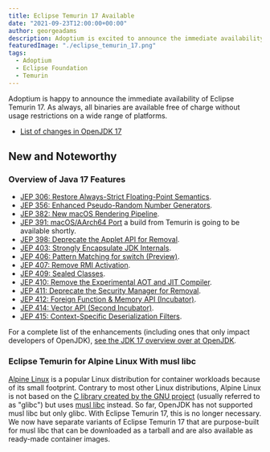 ```yaml
---
title: Eclipse Temurin 17 Available
date: "2021-09-23T12:00:00+00:00"
author: georgeadams
description: Adoptium is excited to announce the immediate availability of Eclipse Temurin 17.
featuredImage: "./eclipse_temurin_17.png"
tags:
  - Adoptium
  - Eclipse Foundation
  - Temurin
---
```


Adoptium is happy to announce the immediate availability of Eclipse Temurin 17. As always, all binaries are available free of charge without usage restrictions on a wide range of platforms.

* [List of changes in OpenJDK 17](https://bugs.openjdk.java.net/browse/JDK-8263045?jql=project%20%3D%20JDK%20AND%20fixVersion%20%3D%20%2217%22%20ORDER%20BY%20created%20DESC)

## New and Noteworthy

### Overview of Java 17 Features

* [JEP 306: Restore Always-Strict Floating-Point Semantics](https://openjdk.java.net/jeps/306).
* [JEP 356:	Enhanced Pseudo-Random Number Generators](https://openjdk.java.net/jeps/356).
* [JEP 382:	New macOS Rendering Pipeline](https://openjdk.java.net/jeps/382).
* [JEP 391:	macOS/AArch64 Port](https://openjdk.java.net/jeps/391) a build from Temurin is going to be available shortly.
* [JEP 398:	Deprecate the Applet API for Removal](https://openjdk.java.net/jeps/398).
* [JEP 403:	Strongly Encapsulate JDK Internals](https://openjdk.java.net/jeps/403).
* [JEP 406:	Pattern Matching for switch (Preview)](https://openjdk.java.net/jeps/406).
* [JEP 407:	Remove RMI Activation](https://openjdk.java.net/jeps/407).
* [JEP 409:	Sealed Classes](https://openjdk.java.net/jeps/409).
* [JEP 410:	Remove the Experimental AOT and JIT Compiler](https://openjdk.java.net/jeps/410).
* [JEP 411:	Deprecate the Security Manager for Removal](https://openjdk.java.net/jeps/411).
* [JEP 412:	Foreign Function & Memory API (Incubator)](https://openjdk.java.net/jeps/412).
* [JEP 414:	Vector API (Second Incubator)](https://openjdk.java.net/jeps/414).
* [JEP 415:	Context-Specific Deserialization Filters](https://openjdk.java.net/jeps/415).

For a complete list of the enhancements (including ones that only impact developers of OpenJDK), [see the JDK 17 overview over at OpenJDK](https://openjdk.java.net/projects/jdk/17/).

### Eclipse Temurin for Alpine Linux With musl libc 

[Alpine Linux](https://alpinelinux.org/) is a popular Linux distribution for container workloads because of its small footprint. Contrary to most other Linux distributions, Alpine Linux is not based on the [C library created by the GNU project](https://www.gnu.org/software/libc/) (usually referred to as "glibc") but uses [musl libc](https://musl.libc.org) instead. So far, OpenJDK has not supported musl libc but only glibc. With Eclipse Temurin 17, this is no longer necessary. We now have separate variants of Eclipse Temurin 17 that are purpose-built for musl libc that can be downloaded as a tarball and are also available as ready-made container images.